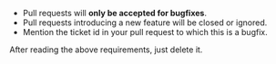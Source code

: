 * Pull requests will **only be accepted for bugfixes**.
* Pull requests introducing a new feature will be closed or ignored.
* Mention the ticket id in your pull request to which this is a bugfix.

After reading the above requirements, just delete it.
